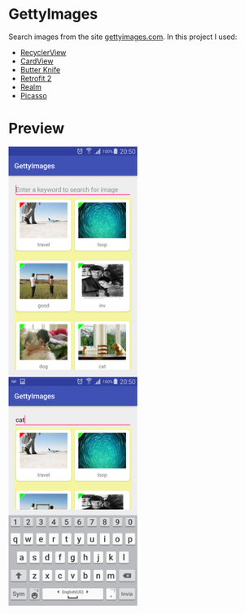 # GettyImages
Search images from the site <a href="http://developers.gettyimages.com/api/docs/">gettyimages.com</a>.
In this project I used:
- <a href="https://developer.android.com/reference/android/support/v7/widget/RecyclerView.html">RecyclerView</a>
- <a href="https://developer.android.com/reference/android/support/v7/widget/CardView.html">CardView</a>
- <a href="http://jakewharton.github.io/butterknife/">Butter Knife</a>
- <a href="http://square.github.io/retrofit/">Retrofit 2</a>
- <a href="https://realm.io/docs/java/latest/">Realm</a>
- <a href="http://square.github.io/picasso/">Picasso</a>
# Preview
<p><img src="https://github.com/Shevatro/GettyImages/blob/master/Screenshot_2017-11-03-20-50-48.png" height="450px"/>
<img src="https://github.com/Shevatro/GettyImages/blob/master/Screenshot_2017-11-03-20-50-58.png" height="450px"/></p>
